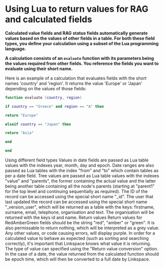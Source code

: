 

# Using Lua to return values for RAG and calculated fields

**Calculated value fields and RAG status fields automatically generate values based on the values of other fields in a table. For both these field types, you define your calculation using a subset of the Lua programming language.**

**A calculation consists of an `evaluate` function with its parameters being the values required from other fields. You reference the fields you want to evaluate using their short name.**

Here is an example of a calculation that evaluates fields with the short names 'country' and 'region'. It returns the value 'Europe' or 'Japan' depending on the values of those fields:&nbsp;&nbsp;

```lua
function evaluate (country, region)

if country == "Greece" and region == "A" then

return "Europe"

elseif country == "Japan" then

return "Asia"

end

end
```

Using different field types
Values in date fields are passed as Lua table values with the indexes year, month, day and epoch. Date ranges are also passed as Lua tables with the index "from" and "to" which contain tables as per a date field.
Tree values are passed as Lua table values with the indexes "value" and "parents", the former containing the actual value and the latter being another table containing all the node's parents (starting at "parent1" for the top level and continuing sequentially as required).
The ID of the record can be accessed using the special short name "_id".
The user that last updated the record can be accessed using the special short name "_version_user", which will be returned as a table with the keys: firstname, surname, email, telephone, organisation and text. The organisation will be returned with the keys id and name.
Return values
Return values for RedAmberGreen fields should be the string "red", "amber" or "green". It is also permissable to return nothing, which will be interpreted as a grey value. Any other values, or code causing errors, will display purple.
In order for a calculated value to behave as expected (such as sorting and searching correctly), it's important that Linkspace knows what value it is returning. The type of value can specified using the "Return value conversion" option. In the case of a date, the value returned from the calculated function should be epoch time, which will then be converted to a full date by Linkspace.
